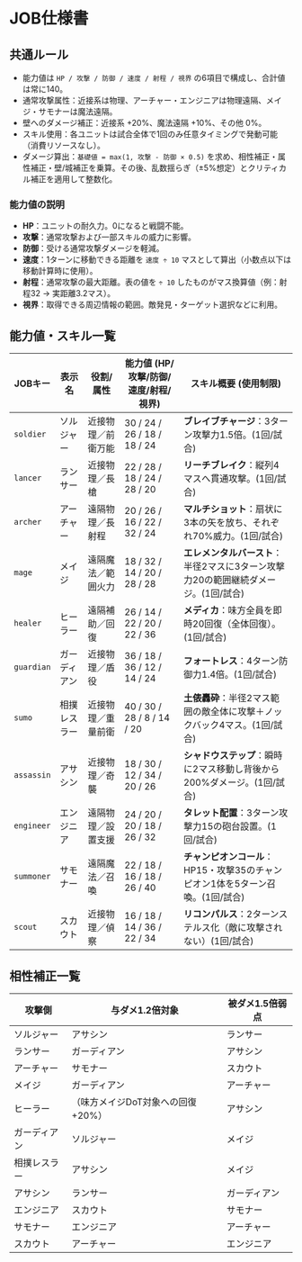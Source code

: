 # JOB仕様書

## 共通ルール
- 能力値は `HP / 攻撃 / 防御 / 速度 / 射程 / 視界` の6項目で構成し、合計値は常に140。
- 通常攻撃属性：近接系は物理、アーチャー・エンジニアは物理遠隔、メイジ・サモナーは魔法遠隔。
- 壁へのダメージ補正：近接系 +20%、魔法遠隔 +10%、その他 0%。
- スキル使用：各ユニットは試合全体で1回のみ任意タイミングで発動可能（消費リソースなし）。
- ダメージ算出：`基礎値 = max(1, 攻撃 - 防御 × 0.5)` を求め、相性補正・属性補正・壁/城補正を乗算。その後、乱数揺らぎ（±5%想定）とクリティカル補正を適用して整数化。

### 能力値の説明
- **HP**：ユニットの耐久力。0になると戦闘不能。
- **攻撃**：通常攻撃および一部スキルの威力に影響。
- **防御**：受ける通常攻撃ダメージを軽減。
- **速度**：1ターンに移動できる距離を `速度 ÷ 10` マスとして算出（小数点以下は移動計算時に使用）。
- **射程**：通常攻撃の最大距離。表の値を `÷ 10` したものがマス換算値（例：射程32 → 実距離3.2マス）。
- **視界**：取得できる周辺情報の範囲。敵発見・ターゲット選択などに利用。

## 能力値・スキル一覧
| JOBキー | 表示名 | 役割/属性 | 能力値 (HP/攻撃/防御/速度/射程/視界) | スキル概要 (使用制限) |
| --- | --- | --- | --- | --- |
| `soldier` | ソルジャー | 近接物理／前衛万能 | 30 / 24 / 26 / 18 / 18 / 24 | **ブレイブチャージ**：3ターン攻撃力1.5倍。(1回/試合) |
| `lancer` | ランサー | 近接物理／長槍 | 22 / 28 / 18 / 24 / 28 / 20 | **リーチブレイク**：縦列4マスへ貫通攻撃。(1回/試合) |
| `archer` | アーチャー | 遠隔物理／長射程 | 20 / 26 / 16 / 22 / 32 / 24 | **マルチショット**：扇状に3本の矢を放ち、それぞれ70%威力。(1回/試合) |
| `mage` | メイジ | 遠隔魔法／範囲火力 | 18 / 32 / 14 / 20 / 28 / 28 | **エレメンタルバースト**：半径2マスに3ターン攻撃力20の範囲継続ダメージ。(1回/試合) |
| `healer` | ヒーラー | 遠隔補助／回復 | 26 / 14 / 22 / 20 / 22 / 36 | **メディカ**：味方全員を即時20回復（全体回復）。(1回/試合) |
| `guardian` | ガーディアン | 近接物理／盾役 | 36 / 18 / 36 / 12 / 14 / 24 | **フォートレス**：4ターン防御力1.4倍。(1回/試合) |
| `sumo` | 相撲レスラー | 近接物理／重量前衛 | 40 / 30 / 28 / 8 / 14 / 20 | **土俵轟砕**：半径2マス範囲の敵全体に攻撃＋ノックバック4マス。(1回/試合) |
| `assassin` | アサシン | 近接物理／奇襲 | 18 / 30 / 12 / 34 / 20 / 26 | **シャドウステップ**：瞬時に2マス移動し背後から200%ダメージ。(1回/試合) |
| `engineer` | エンジニア | 遠隔物理／設置支援 | 24 / 20 / 20 / 18 / 26 / 32 | **タレット配置**：3ターン攻撃力15の砲台設置。(1回/試合) |
| `summoner` | サモナー | 遠隔魔法／召喚 | 22 / 18 / 16 / 18 / 26 / 40 | **チャンピオンコール**：HP15・攻撃35のチャンピオン1体を5ターン召喚。(1回/試合) |
| `scout` | スカウト | 近接物理／偵察 | 16 / 18 / 14 / 36 / 22 / 34 | **リコンパルス**：2ターンステルス化（敵に攻撃されない）(1回/試合) |

## 相性補正一覧
| 攻撃側 | 与ダメ1.2倍対象 | 被ダメ1.5倍弱点 |
| --- | --- | --- |
| ソルジャー | アサシン | ランサー |
| ランサー | ガーディアン | アサシン |
| アーチャー | サモナー | スカウト |
| メイジ | ガーディアン | アーチャー |
| ヒーラー | （味方メイジDoT対象への回復+20%） | アサシン |
| ガーディアン | ソルジャー | メイジ |
| 相撲レスラー | アサシン | メイジ |
| アサシン | ランサー | ガーディアン |
| エンジニア | スカウト | サモナー |
| サモナー | エンジニア | アーチャー |
| スカウト | アーチャー | エンジニア |